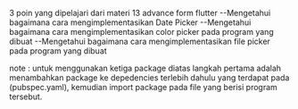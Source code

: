 3 poin yang dipelajari dari materi 13 advance form flutter
--Mengetahui bagaimana cara mengimplementasikan Date Picker
--Mengetahui bagaimana cara mengimplementasikan color picker pada program yang dibuat
--Mengetahui bagaimana cara mengimplementasikan file picker pada program yang dibuat

note :
untuk menggunakan ketiga package diatas langkah pertama adalah menambahkan package ke depedencies terlebih dahulu yang terdapat pada (pubspec.yaml), kemudian import package pada file yang berisi program tersebut.
